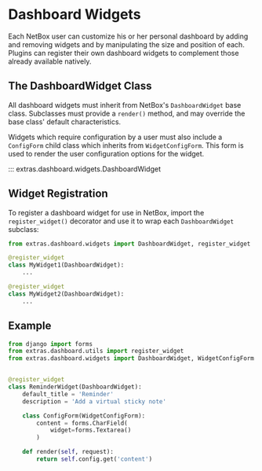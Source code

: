 # Dashboard Widgets

Each NetBox user can customize his or her personal dashboard by adding and removing widgets and by manipulating the size and position of each. Plugins can register their own dashboard widgets to complement those already available natively.

## The DashboardWidget Class

All dashboard widgets must inherit from NetBox's `DashboardWidget` base class. Subclasses must provide a `render()` method, and may override the base class' default characteristics.

Widgets which require configuration by a user must also include a `ConfigForm` child class which inherits from `WidgetConfigForm`. This form is used to render the user configuration options for the widget.

::: extras.dashboard.widgets.DashboardWidget

## Widget Registration

To register a dashboard widget for use in NetBox, import the `register_widget()` decorator and use it to wrap each `DashboardWidget` subclass:

```python
from extras.dashboard.widgets import DashboardWidget, register_widget

@register_widget
class MyWidget1(DashboardWidget):
    ...

@register_widget
class MyWidget2(DashboardWidget):
    ...
```

## Example

```python
from django import forms
from extras.dashboard.utils import register_widget
from extras.dashboard.widgets import DashboardWidget, WidgetConfigForm


@register_widget
class ReminderWidget(DashboardWidget):
    default_title = 'Reminder'
    description = 'Add a virtual sticky note'

    class ConfigForm(WidgetConfigForm):
        content = forms.CharField(
            widget=forms.Textarea()
        )

    def render(self, request):
        return self.config.get('content')
```
